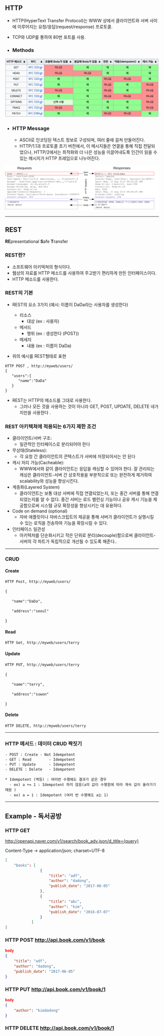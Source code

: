 ## HTTP

* HTTP(HyperText Transfer Protocol)는 WWW 상에서 클라이언트와 서버 사이에 이루어지는 요청/응답(request/response) 프로토콜.
* TCP와 UDP를 통하여 80번 포트를 사용.

* ### Methods

![groupWork/images/HTTP_Methods.png](groupWork/images/HTTP_Methods.png)

* ### HTTP Message

  * ASCII로 인코딩된 텍스트 정보로 구성되며, 여러 줄에 걸쳐 만들어진다.
  * HTTP/1.1과 프로토콜 초기 버전에서, 이 메시지들은 연결을 통해 직접 전달되었으나, HTTP/2에서는 최적화와 더 나은 성능을 이끌어내도록 인간이 읽을 수 있는 메시지가  HTTP 프레임으로 나누어진다.

![groupWork/images/HTTPMsgStructure.png](groupWork/images/HTTPMsgStructure.png)

----

## REST
 **RE**presentational **S**afe **T**ransfer

### REST란?

- 소프트웨어 아키텍쳐의 형식이다.
- 웹상의 자료를 HTTP 메소드를 사용하여 주고받기 편리하게 만든 인터페이스이다.
- HTTP 메소드를 사용한다.

### REST의 기본

- REST의 요소 3가지 (예시:  이름이 DaDa라는 사용자를 생성한다)
    - 리소스
        - 대상 (ex : 사용자)
    - 메서드
        - 행위 (ex : 생성한다 (POST))
    - 메세지
        - 내용 (ex : 이름이  DaDa)


- 위의 예시를 REST형태로 표현
```
HTTP POST , http://myweb/users/
{  
   "users":{  
      "name":"DaDa"
   }
}
```

- REST는 HTTP의 메소드를 그대로 사용한다.
    - 그러나 모든 것을 사용하는 것이 아니라 GET, POST, UPDATE, DELETE 네가지만을 사용한다 .

### REST 아키텍쳐에 적용되는 6가지 제한 조건
- 클라이언트/서버 구조:
    - 일관적인 인터페이스로 분리되어야 한다
- 무상태(Stateless):
    - 각 요청 간 클라이언트의 콘텍스트가 서버에 저장되어서는 안 된다
- 캐시 처리 가능(Cacheable):
    - WWW에서와 같이 클라이언트는 응답을 캐싱할 수 있어야 한다. 잘 관리되는 캐싱은 클라이언트-서버 간 상호작용을 부분적으로 또는 완전하게 제거하여 scalability와 성능을 향상시킨다.
- 계층화(Layered System)
    - 클라이언트는 보통 대상 서버에 직접 연결되었는지, 또는 중간 서버를 통해 연결되었는지를 알 수 없다. 중간 서버는 로드 밸런싱 기능이나 공유 캐시 기능을 제공함으로써 시스템 규모 확장성을 향상시키는 데 유용하다.
- Code on demand (optional)
    - 자바 애플릿이나 자바스크립트의 제공을 통해 서버가 클라이언트가 실행시킬 수 있는 로직을 전송하여 기능을 확장시킬 수 있다.
- 인터페이스 일관성
    - 아키텍처를 단순화시키고 작은 단위로 분리(decouple)함으로써 클라이언트-서버의 각 파트가 독립적으로 개선될 수 있도록 해준다..

----

### CRUD

#### Create
```
HTTP Post, http://myweb/users/

{  

   "name":"DaDa",

   "address":"seoul"

}
```

#### Read

```
HTTP Get, http://myweb/users/terry
```

#### Update
```
HTTP PUT, http://myweb/users/terry

{  

   "name":"terry",

   "address":"suwon"

}
```

#### Delete
```
HTTP DELETE, http://myweb/users/terry
```

----

### HTTP 메서드 : 데이터 CRUD 짝짓기

	- POST : Create	- Not Idempotent
	- GET : Read 		- Idempotent
	- PUT : Update	    - Idempotent
	- DELETE : Delete	- Idempotent

	* Idempotent (멱등) : 여러번 수행해도 결과가 같은 경우
      - ex) a += 1 : Idempotent 하지 않음(a의 값이 수행함에 따라 계속 값이 올라가기 때문 )
      - ex) a = 1 : Idempotent (여러 번 수행해도 a는 1)


----

## Example - 독서공방

### HTTP GET
http://openapi.naver.com/v1/search/book_adv.json/d_title={query}

Content-Type -> application/json; charset=UTF-8

```json
[
	"books": [
				{
					"title": "adf",
					"author": "dadong",
					"publish_date": "2017-06-05"
				},
				{
					"title": "abc",
					"author": "kim",
					"publish_date": "2016-07-07"
				}
			]
]
```

### HTTP POST http://api.book.com/v1/book

```json
body
{
	"title": "adf",
	"author": "dadong",
	"publish_date": "2017-06-05"
}
```

### HTTP PUT http://api.book.com/v1/book/1

```json
body
{
	"author": "kimdadong"
}
```

### HTTP DELETE http://api.book.com/v1/book/1